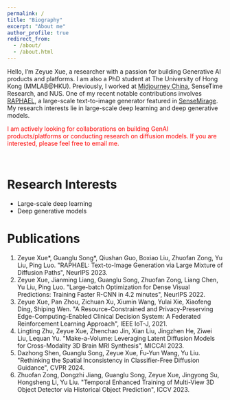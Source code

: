 ```yaml
---
permalink: /
title: "Biography"
excerpt: "About me"
author_profile: true
redirect_from: 
  - /about/
  - /about.html
---
```


Hello, I’m Zeyue Xue, a researcher with a passion for building Generative AI products and platforms. I am also a PhD student at The University of Hong Kong (MMLAB@HKU). Previously, I worked at [Midjourney China](https://www.youchuanai.com/), SenseTime Research, and NUS. One of my recent notable contributions involves [RAPHAEL](https://arxiv.org/abs/2305.18295), a large-scale text-to-image generator featured in [SenseMirage](https://miaohua.sensetime.com/). My research interests lie in large-scale deep learning and deep generative models. 

<font color="red">I am actively looking for collaborations on building GenAI products/platforms or conducting research on diffusion models. If you are interested, please feel free to email me.</font>

<br/>

Research Interests
======
  * Large-scale deep learning
  * Deep generative models

**Publications**
======
  1. Zeyue Xue\*, Guanglu Song\*, Qiushan Guo, Boxiao Liu, Zhuofan Zong, Yu Liu, Ping Luo. "RAPHAEL: Text-to-Image Generation via Large Mixture of Diffusion Paths", NeurIPS 2023.
  2. Zeyue Xue, Jianming Liang, Guanglu Song, Zhuofan Zong, Liang Chen, Yu Liu, Ping Luo. "Large-batch Optimization for Dense Visual Predictions: Training Faster R-CNN in 4.2 minutes", NeurIPS 2022.
  3. Zeyue Xue, Pan Zhou, Zichuan Xu, Xiumin Wang, Yulai Xie, Xiaofeng Ding, Shiping Wen. "A Resource-Constrained and Privacy-Preserving Edge-Computing-Enabled Clinical Decision System: A Federated Reinforcement Learning Approach", IEEE IoT-J, 2021.
  4. Lingting Zhu, Zeyue Xue, Zhenchao Jin, Xian Liu, Jingzhen He, Ziwei Liu, Lequan Yu. "Make-a-Volume: Leveraging Latent Diffusion Models for Cross-Modality 3D Brain MRI Synthesis", MICCAI 2023.
  5. Dazhong Shen, Guanglu Song, Zeyue Xue, Fu-Yun Wang, Yu Liu. "Rethinking the Spatial Inconsistency in Classifier-Free Diffusion Guidance", CVPR 2024.
  6. Zhuofan Zong, Dongzhi Jiang, Guanglu Song, Zeyue Xue, Jingyong Su, Hongsheng Li, Yu Liu. "Temporal Enhanced Training of Multi-View 3D Object Detector via Historical Object Prediction", ICCV 2023.


